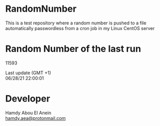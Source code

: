 # RandomNumber    
This is a test repository where a random number is pushed to a file automatically passwordless from a cron job in my Linux CentOS server    
# Random Number of the last run   
11593
      
Last update (GMT +1)    
06/28/21 22:00:01
# Developer    
Hamdy Abou El Anein   
hamdy.aea@protonmail.com
